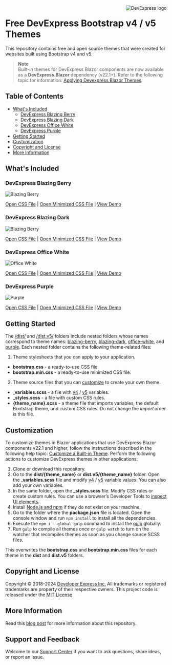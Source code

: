 <a href="https://DevExpress.com/">
    <img src="https://community.devexpress.com/blogs/aspnet/DevExpress-Powered-Color-Large.png" alt="DevExpress logo" title="DevExpress" align="right" />
</a>

Free DevExpress Bootstrap v4 / v5 Themes
=====================================

This repository contains free and open source themes that were created for websites built using Bootstrap v4 and v5.

> **Note**  
> Built-in themes for DevExpress Blazor components are now available as a **DevExpress.Blazor** dependency (v22.1+). Refer to the following topic for information: [Applying Devexpress Blazor Themes](https://docs.devexpress.com/Blazor/401523/common-concepts/customize-appearance/themes).

## Table of Contents
- [What's Included](#whats-included)
    - [DevExpress Blazing Berry](#devexpress-blazing-berry)
    - [DevExpress Blazing Dark](#devexpress-blazing-dark)
    - [DevExpress Office White](#devexpress-office-white)
    - [DevExpress Purple](#devexpress-purple)
- [Getting Started](#getting-started)
- [Customization](#customization)
- [Copyright and License](#copyright-and-license)
- [More Information](#more-information)


## What's Included

### DevExpress Blazing Berry

![Blazing Berry](/media/Blazing_Berry.png)

[Open CSS File](dist/blazing-berry/bootstrap.css) | [Open Minimized CSS File](dist/blazing-berry/bootstrap.min.css)  |  [View Demo](https://devexpress.github.io/bootstrap-themes/index.html?theme=blazing-berry)

### DevExpress Blazing Dark

![Blazing Berry](/media/Blazing_Dark.png)

[Open CSS File](dist/blazing-dark/bootstrap.css) | [Open Minimized CSS File](dist/blazing-dark/bootstrap.min.css)  |  [View Demo](https://devexpress.github.io/bootstrap-themes/index.html?theme=blazing-dark)

### DevExpress Office White

![Office White](/media/Office_White.png)

[Open CSS File](dist/office-white/bootstrap.css) | [Open Minimized CSS File](dist/office-white/bootstrap.min.css) | [View Demo](https://devexpress.github.io/bootstrap-themes/index.html?theme=office-white)


### DevExpress Purple

![Purple](/media/Purple.png)

[Open CSS File](dist/purple/bootstrap.css) | [Open Minimized CSS File](dist/purple/bootstrap.min.css) | [View Demo](https://devexpress.github.io/bootstrap-themes/index.html?theme=purple)


## Getting Started

The [/dist/](dist) and [/dist.v5/](dist.v5) folders include nested folders whose names correspond to theme names: [blazing-berry](dist/blazing-berry), [blazing-dark](dist/blazing-dark), [office-white](dist/office-white), and [purple](dist/purple). Each nested folder contains the following theme-related files:

1) Theme stylesheets that you can apply to your application. 
* **bootstrap.css** - a ready-to-use CSS file.
* **bootstrap.min.css** - a ready-to-use minimized CSS file.

2) Theme source files that you can [customize](#customization) to create your own theme.
* **_variables.scss** - a file with [v4](https://getbootstrap.com/docs/4.6/getting-started/theming/#variable-defaults) / [v5](https://getbootstrap.com/docs/5.0/customize/sass/#variable-defaults) variables.
* **_styles.scss** - a file with custom CSS rules.
* **{theme_name}.scss** - a theme file that imports variables, the default Bootstrap theme, and custom CSS rules. Do not change the *import* order is this file.

## Customization

To customize themes in Blazor applications that use DevExpress Blazor components v22.1 and higher, follow the instructions described in the following help topic: [Customize a Built-in Theme](https://docs.devexpress.com/Blazor/404360/styling-and-themes/devexpress-theme-customization#customize-a-built-in-theme). Perform the following actions to customize DevExpress themes in other applications:

1. Clone or download this repository.
1. Go to the **dist/{theme_name}** or **dist.v5/{theme_name}** folder. Open the **_variables.scss** file and modify [v4](https://getbootstrap.com/docs/4.6/getting-started/theming/#variable-defaults) / [v5](https://getbootstrap.com/docs/5.0/customize/sass/#variable-defaults) variable values. You can also add your own variables.
1. In the same folder, open the **_styles.scss** file. Modify CSS rules or create custom rules. You can use a browser’s Developer Tools to [inspect UI elements](https://www.devexpress.com/Support/Center/Question/Details/K18570/how-to-inspect-css-rules).
1. Install [Node.js and npm](https://nodejs.org/en/download/) if they do not exist on your machine.
1. Go to the folder where the **package.json** file is located. Open the console window and run `npm install` to install all the dependencies.
1. Execute the  `npm i --global gulp` command to install the [gulp](https://gulpjs.com/) globally.
3. Run `gulp` to compile all themes once or `gulp watch` to turn on the watcher that recompiles themes as soon as you change source SCSS files. 

This overwrites the **bootstrap.css** and **bootstrap.min.css** files for each theme in the **dist** and **dist.v5** folders.

## Copyright and License

Copyright © 2018-2024 [Developer Express Inc.](https://devexpress.com/) All trademarks or registered trademarks are property of their respective owners. 
This project code is released under the [MIT License](LICENSE).

## More Information

Read this [blog post](https://community.devexpress.com/blogs/aspnet/archive/2018/08/15/free-devexpress-bootstrap-4-themes.aspx) for more information about this repository.

## Support and Feedback

Welcome to our [Support Center](https://supportcenter.devexpress.com/ticket/create) if you want to ask questions, share ideas, or report an issue.
